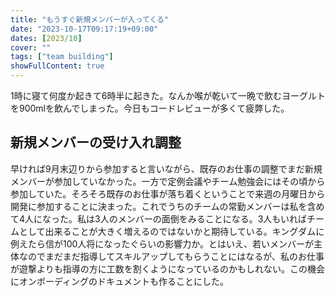 ```yaml
---
title: "もうすぐ新規メンバーが入ってくる"
date: "2023-10-17T09:17:19+09:00"
dates: [2023/10]
cover: ""
tags: ["team building"]
showFullContent: true
---
```


1時に寝て何度か起きて6時半に起きた。なんか喉が乾いて一晩で飲むヨーグルトを900mlを飲んでしまった。今日もコードレビューが多くて疲弊した。

## 新規メンバーの受け入れ調整

早ければ9月末辺りから参加すると言いながら、既存のお仕事の調整でまだ新規メンバーが参加していなかった。一方で定例会議やチーム勉強会にはその頃から参加していた。そろそろ既存のお仕事が落ち着くということで来週の月曜日から開発に参加することに決まった。これでうちのチームの常勤メンバーは私を含めて4人になった。私は3人のメンバーの面倒をみることになる。3人もいればチームとして出来ることが大きく増えるのではないかと期待している。キングダムに例えたら信が100人将になったぐらいの影響力か。とはいえ、若いメンバーが主体なのでまだまだ指導してスキルアップしてもらうことにはなるが、私のお仕事が遊撃よりも指導の方に工数を割くようになっているのかもしれない。この機会にオンボーディングのドキュメントも作ることにした。
